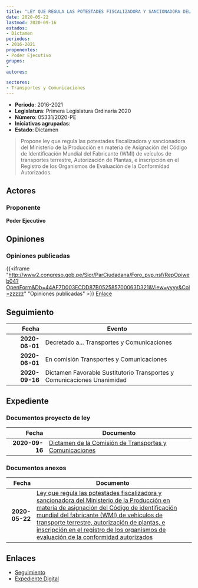 ```yaml
---
title: "LEY QUE REGULA LAS POTESTADES FISCALIZADORA Y SANCIONADORA DEL MINISTERIO DE LA PRODUCCIÓN EN MATERIA DE ASIGNACIÓN DEL CÓDIGO DE IDENTIFICACIÓN MUNDIAL DEL FABRICANTE (WMI) DE VEHÍCULOS DE TRANSPORTE TERRESTRE, AUTORIZACIÓN DE PLANTAS, E INSCRIPCIÓN EN EL REGISTRO DE LOS ORGANISMOS DE EVALUACIÓN DE LA CONFORMIDAD AUTORIZADOS,"
date: 2020-05-22
lastmod: 2020-09-16
estados:
- Dictamen
periodos:
- 2016-2021
proponentes:
- Poder Ejecutivo
grupos:
- 
autores:

sectores:
- Transportes y Comunicaciones
---
```

- **Periodo**: 2016-2021
- **Legislatura**: Primera Legislatura Ordinaria 2020
- **Número**: 05331/2020-PE
- **Iniciativas agrupadas**: 
- **Estado**: Dictamen

> Propone ley que regula las potestades fiscalizadora y sancionadora del Ministerio de la Producción en materia de Asignación del Código de Identificación Mundial del Fabricante (WMI) de veículos de transportes terrestre, Autorización de Plantas, e inscripción en el Registro de los Organismos de Evaluación de la Conformidad Autorizados.


## Actores

### Proponente

**Poder Ejecutivo**

## Opiniones

### Opiniones publicadas

{{<iframe "http://www2.congreso.gob.pe/Sicr/ParCiudadana/Foro_pvp.nsf/RepOpiweb04?OpenForm&Db=44AF7D003ECDD87B052585700063D321&View=yyyy&Col=zzzzz" "Opiniones publicadas" >}}
[Enlace](http://www2.congreso.gob.pe/Sicr/ParCiudadana/Foro_pvp.nsf/RepOpiweb04?OpenForm&Db=44AF7D003ECDD87B052585700063D321&View=yyyy&Col=zzzzz)


## Seguimiento

| Fecha | Evento |
|------:|--------|
| **2020-06-01** | Decretado a... Transportes y Comunicaciones |
| **2020-06-01** | En comisión Transportes y Comunicaciones |
| **2020-09-16** | Dictamen Favorable Sustitutorio Transportes y Comunicaciones Unanimidad |

## Expediente

### Documentos proyecto de ley

| Fecha | Documento |
|------:|-----------|
| **2020-09-16** | [Dictamen de la Comisión de Transportes y Comunicaciones](http://www.leyes.congreso.gob.pe/Documentos/2016_2021/Dictamenes/Proyectos_de_Ley/05331DC23MAY20200916.pdf) |

### Documentos anexos

| Fecha | Documento |
|------:|-----------|
| **2020-05-22** | [Ley que regula las potestades fiscalizadora y sancionadora del Ministerio de la Producción en materia de asignación del Código de identificación mundial del fabricante (WMI) de vehículos de transporte terrestre, autorización de plantas, e inscripción en el registro de los organismos de evaluación de la conformidad autorizados](http://www.leyes.congreso.gob.pe/Documentos/2016_2021/Proyectos_de_Ley_y_de_Resoluciones_Legislativas/PL05331-20200522.pdf) |

## Enlaces

- [Seguimiento](http://www2.congreso.gob.pe/Sicr/TraDocEstProc/CLProLey2016.nsf/f7fff46988ca05b1052578e100829cc7/8a1204365c1ee0360525857000669d9e?OpenDocument)
- [Expediente Digital](http://www2.congreso.gob.pe/Sicr/TraDocEstProc/CLProLey2016.nsf/f7fff46988ca05b1052578e100829cc7/8a1204365c1ee0360525857000669d9e?OpenDocument&Click=05257FB7005EB655.eb71d0cf91d8294e05256cdf006b5706/$Body/0.1C6C)

